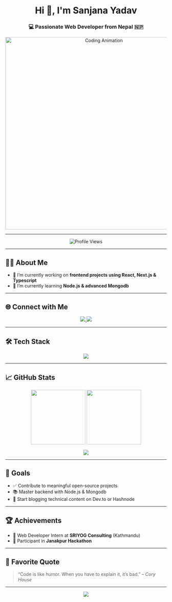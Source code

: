 <h1 align="center">Hi 👋, I'm Sanjana Yadav</h1>
<h3 align="center">💻 Passionate Web Developer from Nepal 🇳🇵</h3>

<div align="center">
  <img src="https://cdn.dribbble.com/users/1364029/screenshots/16093268/media/68e82a7fb4904614a9066d6b540c14b2.gif" alt="Coding Animation" width="600" />
</div>

---

<p align="center">
  <img src="https://komarev.com/ghpvc/?username=sanjanaydv1&label=Profile%20Views&color=0e75b6&style=flat" alt="Profile Views" />
</p>

---

## 👩‍💻 About Me

- 🔭 I’m currently working on **frontend projects using React, Next.js & Typescript**
- 🌱 I’m currently learning **Node.js & advanced Mongodb**

---

## 🌐 Connect with Me

<p align="center">
  <a href="https://www.linkedin.com/in/sanjana-yadav-77a93225b" target="_blank">
    <img src="https://img.shields.io/badge/LinkedIn-%230077B5.svg?style=for-the-badge&logo=linkedin&logoColor=white" />
  </a>
  <a href="mailto:ysanjana637@gmail.com" target="_blank">
    <img src="https://img.shields.io/badge/Gmail-D14836?style=for-the-badge&logo=gmail&logoColor=white" />
  </a>
</p>

---

## 🛠️ Tech Stack

<p align="center">
  <img src="https://skillicons.dev/icons?i=react,nextjs,ts,js,py,django,html,css,tailwind,mysql,git,github" />
</p>

---

## 📈 GitHub Stats

<p align="center">
  <img src="https://github-readme-stats.vercel.app/api?username=sanjanaydv1&show_icons=true&theme=radical&hide_title=true" height="170px" />
  <img src="https://github-readme-stats.vercel.app/api/top-langs/?username=sanjanaydv1&layout=compact&theme=radical" height="170px" />
</p>

<p align="center">
  <img src="https://github-readme-streak-stats.herokuapp.com/?user=sanjanaydv1&theme=radical" />
</p>

---

## 🎯 Goals

- ✅ Contribute to meaningful open-source projects
- 📚 Master backend with Node.js & Mongodb
- 🚀 Start blogging technical content on Dev.to or Hashnode

---
## 🏆 Achievements  
 
- 💼 Web Developer Intern at **SRIYOG Consulting** (Kathmandu)  
- 🏅 Participant in **Janakpur Hackathon**  

---

## 📣 Favorite Quote  

> “Code is like humor. When you have to explain it, it’s bad.” – *Cory House*  

---

<div align="center">
  <img src="https://readme-typing-svg.demolab.com?font=Fira+Code&size=24&pause=1000&color=F70000&center=true&width=500&lines=Thanks+for+visiting!+❤️;Happy+Coding!+🚀;Let's+build+something+awesome+🔥" />
</div>
